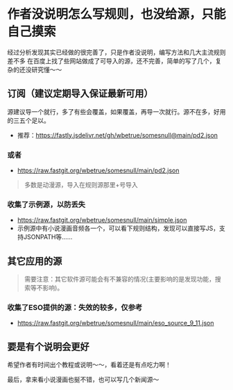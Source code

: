 # 作者没说明怎么写规则，也没给源，只能自己摸索
经过分析发现其实已经做的很完善了，只是作者没说明，编写方法和几大主流规则差不多
在百度上找了些网站做成了可导入的源，还不完善，简单的写了几个，复杂的还没研究懂～～

## 订阅（建议定期导入保证最新可用）
源建议导一个就行，多了有些会覆盖，如果覆盖，再导一次就行。源不在多，好用的三五个足以。
- 推荐：https://fastly.jsdelivr.net/gh/wbetrue/somesnull@main/pd2.json

### 或者
- https://raw.fastgit.org/wbetrue/somesnull/main/pd2.json

> 多数是动漫源，导入在规则源那里+号导入

### 收集了示例源，以防丢失
- https://raw.fastgit.org/wbetrue/somesnull/main/simple.json
- 示例源中有小说漫画音频各一个，可以看下规则结构，发现可以直接写JS，支持JSONPATH等……

## 其它应用的源
> 需要注意：其它软件源可能会有不兼容的情况(主要影响的是发现功能，搜索等不影响)。
### 收集了ESO提供的源：失效的较多，仅参考
- https://raw.fastgit.org/wbetrue/somesnull/main/eso_source_9_11.json

## 要是有个说明会更好
希望作者有时间出个教程或说明～～，看着还是有点吃力啊！

最后，拿来看小说漫画也挻不错，也可以写几个新闻源～
